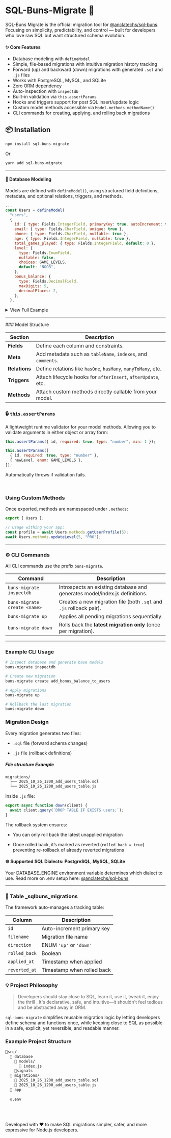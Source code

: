 # SQL-Buns-Migrate 🥯

SQL-Buns Migrate is the official migration tool for [@anclatechs/sql-buns](https://www.npmjs.com/package/@anclatechs/sql-buns). Focusing on simplicity, predictability, and control — built for developers who love raw SQL but want structured schema evolution.

#### ✨ Core Features

- Database modeling with `defineModel`
- Simple, file-based migrations with intuitive migration history tracking
- Forward (up) and backward (down) migrations with generated `.sql` and `.js` files
- Works with PostgreSQL, MySQL, and SQLite
- Zero ORM dependency
- Auto-inspection with `inspectdb`
- Built-in validation via `this.assertParams`
- Hooks and triggers support for post SQL insert/update logic
- Custom model methods accessible via `Model.methods.methodName()`
- CLI commands for creating, applying, and rolling back migrations



## 📦 Installation
```bash
npm install sql-buns-migrate
```
Or
```bash
yarn add sql-buns-migrate
```
<hr/>

#### 🧱 Database Modeling

Models are defined with `defineModel()`, using structured field definitions, metadata, and optional relations, triggers, and methods.

```js
...
const Users = defineModel(
  "users",
  {
    id: { type: Fields.IntegerField, primaryKey: true, autoIncrement: true },
    email: { type: Fields.CharField, unique: true },
    phone: { type: Fields.CharField, nullable: true },
    age: { type: Fields.IntegerField, nullable: true },
    total_games_played: { type: Fields.IntegerField, default: 0 },
    level: {
      type: Fields.EnumField,
      nullable: false,
      choices: GAME_LEVELS,
      default: "NOOB",
    },
    bonus_balance: {
      type: Fields.DecimalField,
      maxDigits: 5,
      decimalPlaces: 2,
    },
  },
```

<details>
  <summary>View Full Example</summary>

  ```js
import { defineModel, Fields, pool } from "sql-buns-migrate";
import { getSingleRow } from "../utils/db";
import { GAME_LEVELS } from "../constants";
import { UserModelTriggers } from "../triggers/userTriggers.js";

const Users = defineModel(
  "users",
  {
    id: { type: Fields.IntegerField, primaryKey: true, autoIncrement: true },
    email: { type: Fields.CharField, unique: true },
    phone: { type: Fields.CharField, nullable: true },
    age: { type: Fields.IntegerField, nullable: true },
    total_games_played: { type: Fields.IntegerField, default: 0 },
    level: {
      type: Fields.EnumField,
      nullable: false,
      choices: GAME_LEVELS,
      default: "NOOB",
    },
    bonus_balance: {
      type: Fields.DecimalField,
      maxDigits: 5,
      decimalPlaces: 2,
    },
  },
  {
    relations: {
      games: { type: "hasMany", model: "games", foreignKey: "user_id" },
    },
    triggers: {
      afterInsert: UserModelTriggers.AFTER_INSERT,
      afterUpdate: UserModelTriggers.AFTER_UPDATE,
    },
    meta: {
      tableName: "users",
      comment: "Users migrated from v0",
      indexes: [{ fields: ["email"], unique: true }],
    },
    methods: {
      async getUserProfile(id) {
        this.assertParams({ id, required: true, type: "number", min: 1 });
        const user = await getSingleRow("SELECT * FROM ?? WHERE id = ?", [
          this.meta.tableName,
          id,
        ]);
        return user || null;
      },

      async updateLevel(id, newLevel) {
        this.assertParams([
          { id, required: true, type: "number", min: 1 },
          { newLevel, required: true, enum: GAME_LEVELS },
        ]);

        await pool.query("UPDATE ?? SET level = ? WHERE id = ?", [
          this.meta.tableName,
          newLevel,
          id,
        ]);
        return { success: true, newLevel };
      },
    },
  }
);

```
</details>

<hr/>
### Model Structure

| Section       | Description                                                   |
| ------------- | ------------------------------------------------------------- |
| **Fields**    | Define each column and constraints.                           |
| **Meta**      | Add metadata such as `tableName`, `indexes`, and `comments`.       |
| **Relations** | Define relations like `hasOne`, `hasMany`, `manyToMany`, etc.            |
| **Triggers**  | Attach lifecycle hooks for `afterInsert`, `afterUpdate`, etc. |
| **Methods**   | Attach custom methods directly callable from your model.      |



### 🔒 `this.assertParams`

A lightweight runtime validator for your model methods.
Allowing you to validate arguments in either object or array form:

```js
this.assertParams({ id, required: true, type: "number", min: 1 });

this.assertParams([
  { id, required: true, type: "number" },
  { newLevel, enum: GAME_LEVELS },
]);
```

Automatically throws if validation fails.

<br/>

### Using Custom Methods

Once exported, methods are namespaced under `.methods`:

```js
export { Users };
```
```js
// Usage withing your app:
const profile = await Users.methods.getUserProfile(5);
await Users.methods.updateLevel(5, "PRO");
```
<hr/>

### ⚙ CLI Commands
All CLI commands use the prefix `buns-migrate`.

| Command                      | Description                                                         |
| ---------------------------- | ------------------------------------------------------------------- |
| `buns-migrate inspectdb`     | Introspects an existing database and generates model/index.js definitions.   |
| `buns-migrate create <name>` | Creates a new migration file (both `.sql` and `.js` rollback pair). |
| `buns-migrate up`            | Applies all pending migrations sequentially.                        |
| `buns-migrate down`          | Rolls back the **latest migration only** (once per migration).      |


<hr/>

### Example CLI Usage

```bash
# Inspect database and generate base models
buns-migrate inspectdb

# Create new migration
buns-migrate create add_bonus_balance_to_users

# Apply migrations
buns-migrate up

# Rollback the last migration
buns-migrate down

```


### Migration Design

Every migration generates two files:

- `.sql` file (forward schema changes)

- `.js` file (rollback definitions)

##### File structure Example

```bash
migrations/
  ├── 2025_10_26_1200_add_users_table.sql
  └── 2025_10_26_1200_add_users_table.js
```

Inside `.js` file:

```js
export async function down(client) {
  await client.query(`DROP TABLE IF EXISTS users;`);
}

```

The rollback system ensures:

- You can only roll back the latest unapplied migration

- Once rolled back, it’s marked as reverted (`rolled_back = true`) preventing re-rollback of already reverted migrations


#### ⚙️ Supported SQL Dialects: PostgreSQL, MySQL, SQLite

Your DATABASE_ENGINE environment variable determines which dialect to use. Read more on .env setup here: [@anclatechs/sql-buns](https://www.npmjs.com/package/@anclatechs/sql-buns)

<hr/>

###  🧾 Table _sqlbuns_migrations

The framework auto-manages a tracking table:

| Column        | Description                |
| ------------- | -------------------------- |
| `id`          | Auto-increment primary key |
| `filename`    | Migration file name        |
| `direction`   | ENUM `'up'` or `'down'`         |
| `rolled_back` | Boolean               |
| `applied_at`  | Timestamp when applied     |
| `reverted_at` | Timestamp when rolled back |


### 💡 Project Philosophy

> Developers should stay close to SQL, learn it, use it, tweak it, enjoy the thrill . It's declarative, safe, and intuitive—it shouldn't feel tedious and be abstracted away in ORM.


`sql-buns-migrate` simplifies reusable migration logic by letting developers define schema and functions once, while keeping close to SQL as possible in a safe, explicit, yet reversible, and readable manner.


### Example Project Structure

```bash
📂src/
  📂 database
    📂 models/
      📄 index.js
    📂signals
  📂 migrations/
    📄 2025_10_26_1200_add_users_table.sql
    📄 2025_10_26_1200_add_users_table.js
  📂 app
  
  ⚙.env

```

<br/>
<br/>

Developed with ❤️ to make SQL migrations simpler, safer, and more expressive for Node.js developers.

<br/>
<br/>
